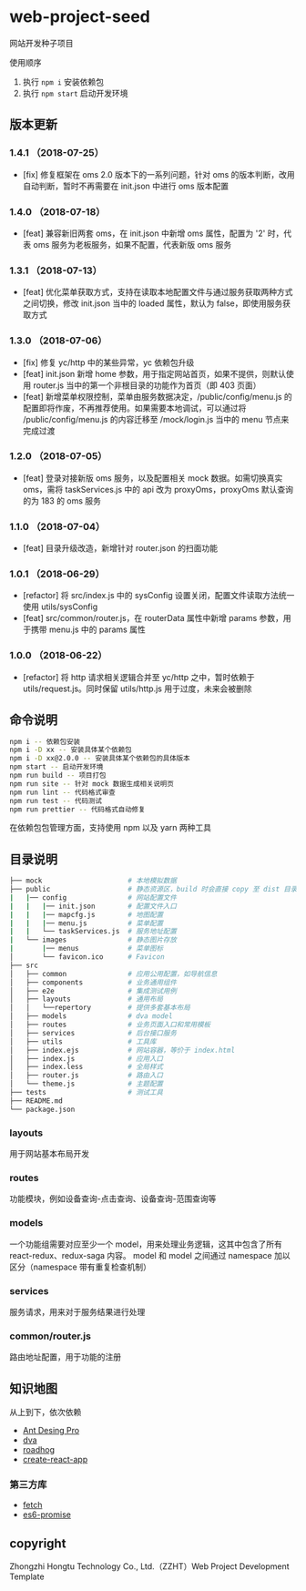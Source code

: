 # web-project-seed

网站开发种子项目

使用顺序

1. 执行 `npm i` 安装依赖包
2. 执行 `npm start` 启动开发环境

## 版本更新

### 1.4.1 （2018-07-25）

+ [fix] 修复框架在 oms 2.0 版本下的一系列问题，针对 oms 的版本判断，改用自动判断，暂时不再需要在 init.json 中进行 oms 版本配置

### 1.4.0 （2018-07-18）

+ [feat] 兼容新旧两套 oms，在 init.json 中新增 oms 属性，配置为 '2' 时，代表 oms 服务为老板服务，如果不配置，代表新版 oms 服务

### 1.3.1 （2018-07-13）

+ [feat] 优化菜单获取方式，支持在读取本地配置文件与通过服务获取两种方式之间切换，修改 init.json 当中的 loaded 属性，默认为 false，即使用服务获取方式

### 1.3.0 （2018-07-06）

+ [fix] 修复 yc/http 中的某些异常，yc 依赖包升级
+ [feat] init.json 新增 home 参数，用于指定网站首页，如果不提供，则默认使用 router.js 当中的第一个非根目录的功能作为首页（即 403 页面）
+ [feat] 新增菜单权限控制，菜单由服务数据决定，/public/config/menu.js 的配置即将作废，不再推荐使用。如果需要本地调试，可以通过将 /public/config/menu.js 的内容迁移至 /mock/login.js 当中的 menu 节点来完成过渡

### 1.2.0 （2018-07-05）

+ [feat] 登录对接新版 oms 服务，以及配置相关 mock 数据。如需切换真实 oms，需将 taskServices.js 中的 api 改为 proxyOms，proxyOms 默认查询的为 183 的 oms 服务

### 1.1.0 （2018-07-04）

+ [feat] 目录升级改造，新增针对 router.json 的扫面功能

### 1.0.1 （2018-06-29）

+ [refactor] 将 src/index.js 中的 sysConfig 设置关闭，配置文件读取方法统一使用 utils/sysConfig
+ [feat] src/common/router.js，在 routerData 属性中新增 params 参数，用于携带 menu.js 中的 params 属性

### 1.0.0 （2018-06-22）

+ [refactor] 将 http 请求相关逻辑合并至 yc/http 之中，暂时依赖于 utils/request.js。同时保留 utils/http.js 用于过度，未来会被删除

## 命令说明

```bash
npm i -- 依赖包安装
npm i -D xx -- 安装具体某个依赖包
npm i -D xx@2.0.0 -- 安装具体某个依赖包的具体版本
npm start -- 启动开发环境
npm run build -- 项目打包
npm run site -- 针对 mock 数据生成相关说明页
npm run lint -- 代码格式审查
npm run test -- 代码测试
npm run prettier -- 代码格式自动修复
```

在依赖包包管理方面，支持使用 npm 以及 yarn 两种工具

## 目录说明

```bash
├── mock                     # 本地模拟数据
├── public                   # 静态资源区，build 时会直接 copy 至 dist 目录
|   |── config               # 网站配置文件
|   |   |── init.json        # 配置文件入口
|   |   |── mapcfg.js        # 地图配置
|   |   |── menu.js          # 菜单配置
|   |   └── taskServices.js  # 服务地址配置
|   └── images               # 静态图片存放
|       |── menus            # 菜单图标
│       └── favicon.ico      # Favicon
├── src
│   ├── common               # 应用公用配置，如导航信息
│   ├── components           # 业务通用组件
│   ├── e2e                  # 集成测试用例
│   ├── layouts              # 通用布局
│   │   └──repertory         # 提供多套基本布局
│   ├── models               # dva model
│   ├── routes               # 业务页面入口和常用模板
│   ├── services             # 后台接口服务
│   ├── utils                # 工具库
│   ├── index.ejs            # 网站容器，等价于 index.html
│   ├── index.js             # 应用入口
│   ├── index.less           # 全局样式
│   ├── router.js            # 路由入口
│   └── theme.js             # 主题配置
├── tests                    # 测试工具
├── README.md
└── package.json
```

### layouts

用于网站基本布局开发

### routes

功能模块，例如设备查询-点击查询、设备查询-范围查询等

### models

一个功能组需要对应至少一个 model，用来处理业务逻辑，这其中包含了所有 react-redux、redux-saga 内容。
model 和 model 之间通过 namespace 加以区分（namespace 带有重复检查机制）

### services

服务请求，用来对于服务结果进行处理

### common/router.js

路由地址配置，用于功能的注册

## 知识地图

从上到下，依次依赖

+ [Ant Desing Pro](https://github.com/ant-design/ant-design-pro/blob/master/README.zh-CN.md)
+ [dva](https://github.com/dvajs/dva/blob/master/README_zh-CN.md)
+ [roadhog](https://github.com/sorrycc/roadhog/blob/master/README.md)
+ [create-react-app](https://github.com/facebookincubator/create-react-app/blob/master/README.md)

### 第三方库

+ [fetch](https://github.com/matthew-andrews/isomorphic-fetch)
+ [es6-promise](https://github.com/stefanpenner/es6-promise)

## copyright

Zhongzhi Hongtu Technology Co., Ltd.（ZZHT）Web Project Development Template
